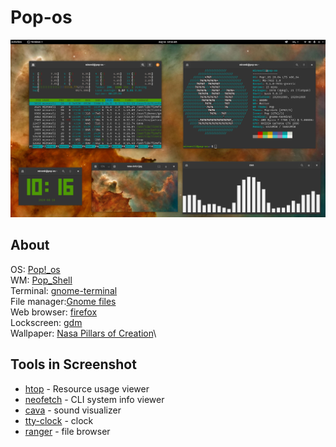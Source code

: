 # Pop-os

![pillars-of-creation](./images/pillars-of-creation-demo.png)

## About

OS: [Pop!\_os](https://pop.system76.com/)\
WM: [Pop_Shell](https://github.com/pop-os/shell)\
Terminal: [gnome-terminal](https://www.archlinux.org/packages/extra/x86_64/gnome-terminal/)\
File manager:[Gnome files](https://wiki.gnome.org/Apps/Files)\
Web browser: [firefox](https://www.archlinux.org/packages/extra/x86_64/firefox/)\
Lockscreen: [gdm](https://wiki.archlinux.org/index.php/GDM)\
Wallpaper: [Nasa Pillars of Creation](https://images.unsplash.com/photo-1462332420958-a05d1e002413?ixlib=rb-1.2.1&ixid=eyJhcHBfaWQiOjEyMDd9&auto=format&fit=crop&w=1940&q=80)\

## Tools in Screenshot

- [htop](https://github.com/hishamhm/htop) - Resource usage viewer
- [neofetch](https://github.com/dylanaraps/neofetch) - CLI system info viewer
- [cava](https://github.com/karlstav/cava) - sound visualizer
- [tty-clock](https://github.com/xorg62/tty-clock) - clock
- [ranger](https://github.com/ranger/ranger) - file browser

